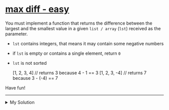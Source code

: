 # [max diff - easy](https://www.codewars.com/kata/588a3c3ef0fbc9c8e1000095)

You must implement a function that returns the difference between the largest and the smallest value in a given
`list / array` (`lst`) received as the parameter.

- `lst` contains integers, that means it may contain some negative numbers
- if `lst` is empty or contains a single element, return `0`
- `lst` is not sorted

  [1, 2, 3, 4] // returns 3 because 4 - 1 == 3
  [1, 2, 3, -4] // returns 7 because 3 - (-4) == 7

Have fun!

---

<details><summary>My Solution</summary>

```js
function maxDiff(list) {
  if (list.length < 2) {
    return 0
  }
  let min = Math.min(...list)
  let max = Math.max(...list)
  return max - min
}
```

</details>
